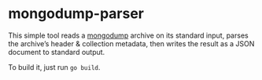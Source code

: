 # mongodump-parser

This simple tool reads a
[mongodump](https://www.mongodb.com/docs/database-tools/mongodump/) archive
on its standard input, parses the archive’s header & collection metadata,
then writes the result as a JSON document to standard output.

To build it, just run `go build`.

